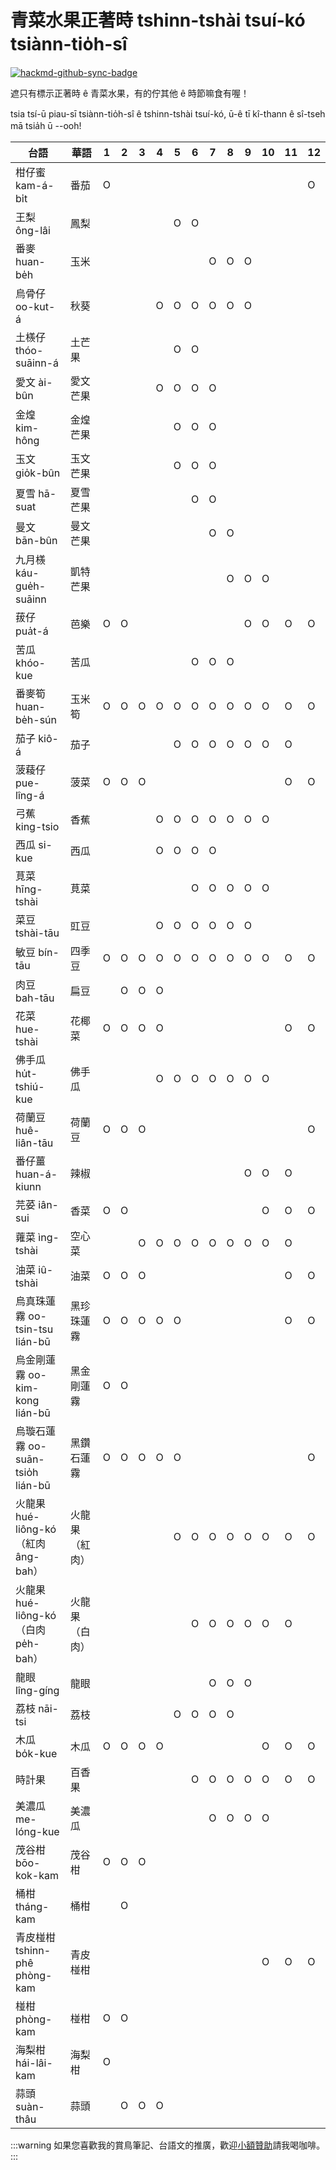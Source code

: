 # 青菜水果正著時 tshinn-tshài tsuí-kó tsiànn-tio̍h-sî

[![hackmd-github-sync-badge](https://hackmd.io/POs3DrBRTjSm3hqS7ohw7Q/badge)](https://hackmd.io/POs3DrBRTjSm3hqS7ohw7Q)

遮只有標示正著時 ê 青菜水果，有的佇其他 ê 時節嘛食有喔！

tsia tsí-ū piau-sī tsiànn-tio̍h-sî ê tshinn-tshài tsuí-kó, ū-ê tī kî-thann ê sî-tseh mā tsia̍h ū --ooh!

| 台語                                | 華語           | 1 | 2 | 3 | 4 | 5 | 6 | 7 | 8 | 9 | 10 | 11 | 12 |
|-------------------------------------|----------------|---|---|---|---|---|---|---|---|---|----|----|----|
| 柑仔蜜 kam-á-bi̍t                    | 番茄           | O |   |   |   |   |   |   |   |   |    |    | O  |
| 王梨 ông-lâi                        | 鳳梨           |   |   |   |   | O | O |   |   |   |    |    |    |
| 番麥 huan-be̍h                       | 玉米           |   |   |   |   |   |   | O | O | O |    |    |    |
| 烏骨仔 oo-kut-á                     | 秋葵           |   |   |   | O | O | O | O | O | O |    |    |    |
| 土檨仔 thóo-suāinn-á                | 土芒果         |   |   |   |   | O | O |   |   |   |    |    |    |
| 愛文 ài-bûn                         | 愛文芒果       |   |   |   | O | O | O | O |   |   |    |    |    |
| 金煌 kim-hông                       | 金煌芒果       |   |   |   |   | O | O | O |   |   |    |    |    |
| 玉文 gio̍k-bûn                       | 玉文芒果       |   |   |   |   | O | O | O |   |   |    |    |    |
| 夏雪 hā-suat                        | 夏雪芒果       |   |   |   |   |   | O | O |   |   |    |    |    |
| 曼文 bān-bûn                        | 曼文芒果       |   |   |   |   |   |   | O | O |   |    |    |    |
| 九月檨 káu-gue̍h-suāinn              | 凱特芒果       |   |   |   |   |   |   |   | O | O | O  |    |    |
| 菝仔 pua̍t-á                         | 芭樂           | O | O |   |   |   |   |   |   | O | O  | O  | O  |
| 苦瓜 khóo-kue                       | 苦瓜           |   |   |   |   |   | O | O | O |   |    |    |    |
| 番麥筍 huan-be̍h-sún                 | 玉米筍         | O | O | O | O | O | O | O | O | O | O  | O  | O  |
| 茄子 kiô-á                          | 茄子           |   |   |   |   | O | O | O | O | O | O  | O  |    |
| 菠薐仔 pue-lîng-á                   | 菠菜           | O | O | O |   |   |   |   |   |   |    | O  | O  |
| 弓蕉 king-tsio                      | 香蕉           |   |   |   | O | O | O | O | O | O | O  |    |    |
| 西瓜 si-kue                         | 西瓜           |   |   |   | O | O | O | O |   |   |    |    |    |
| 莧菜 hīng-tshài                     | 莧菜           |   |   |   |   |   | O | O | O | O | O  |    |    |
| 菜豆 tshài-tāu                      | 豇豆           |   |   |   | O | O | O | O | O | O |    |    |    |
| 敏豆 bín-tāu                        | 四季豆         | O | O | O | O | O | O | O | O | O | O  | O  | O  |
| 肉豆 bah-tāu                        | 扁豆           |   | O | O | O |   |   |   |   |   |    |    |    |
| 花菜 hue-tshài                      | 花椰菜         | O | O | O | O |   |   |   |   |   |    | O  | O  |
| 佛手瓜 hu̍t-tshiú-kue                | 佛手瓜         |   |   |   | O | O | O | O | O | O | O  |    |    |
| 荷蘭豆 huê-liân-tāu                 | 荷蘭豆         | O | O | O |   |   |   |   |   |   |    |    | O  |
| 番仔薑 huan-á-kiunn                 | 辣椒           |   |   |   |   |   |   |   |   | O | O  | O  |    |
| 芫荽 iân-sui                        | 香菜           | O | O |   |   |   |   |   |   |   | O  | O  | O  |
| 蕹菜 ìng-tshài                      | 空心菜         |   |   | O | O | O | O | O | O | O | O  | O  |    |
| 油菜 iû-tshài                       | 油菜           | O | O | O |   |   |   |   |   |   |    | O  | O  |
| 烏真珠蓮霧 oo-tsin-tsu lián-bū      | 黑珍珠蓮霧     | O | O | O | O | O |   |   |   |   |    | O  | O  |
| 烏金剛蓮霧 oo-kim-kong lián-bū      | 黑金剛蓮霧     | O | O |   |   |   |   |   |   |   |    |    |    |
| 烏璇石蓮霧 oo-suān-tsio̍h lián-bū    | 黑鑽石蓮霧     | O | O | O | O | O |   |   |   |   |    |    | O  |
| 火龍果 hué-liông-kó（紅肉 âng-bah） | 火龍果（紅肉） |   |   |   |   | O | O | O | O | O | O  | O  | O  |
| 火龍果 hué-liông-kó（白肉 pe̍h-bah） | 火龍果（白肉） |   |   |   |   |   | O | O | O | O | O  | O  |    |
| 龍眼 lîng-gíng                      | 龍眼           |   |   |   |   |   |   | O | O | O |    |    |    |
| 荔枝 nāi-tsi                        | 荔枝           |   |   |   |   | O | O | O | O |   |    |    |    |
| 木瓜 bo̍k-kue                        | 木瓜           | O | O | O | O |   |   |   |   |   | O  | O  | O  |
| 時計果                              | 百香果         |   |   |   |   |   | O | O | O | O | O  | O  | O  |
| 美濃瓜 me-lóng-kue                  | 美濃瓜         |   |   |   |   |   |   | O | O | O | O  |    |    |
| 茂谷柑 bōo-kok-kam                  | 茂谷柑         | O | O | O |   |   |   |   |   |   |    |    |    |
| 桶柑 tháng-kam                      | 桶柑           |   | O |   |   |   |   |   |   |   |    |    |    |
| 青皮椪柑 tshinn-phê phòng-kam       | 青皮椪柑       |   |   |   |   |   |   |   |   |   | O  | O  | O  |
| 椪柑 phòng-kam                      | 椪柑           | O | O |   |   |   |   |   |   |   |    |    |    |
| 海梨柑 hái-lâi-kam                  | 海梨柑         | O |   |   |   |   |   |   |   |   |    |    |    |
| 蒜頭 suàn-thâu                      | 蒜頭           |   | O | O | O |   |   |   |   |   |    |    |    |

:::warning
如果您喜歡我的賞鳥筆記、台語文的推廣，歡迎[小額贊助](https://p.ecpay.com.tw/5256DCE)請我喝咖啡。
:::
